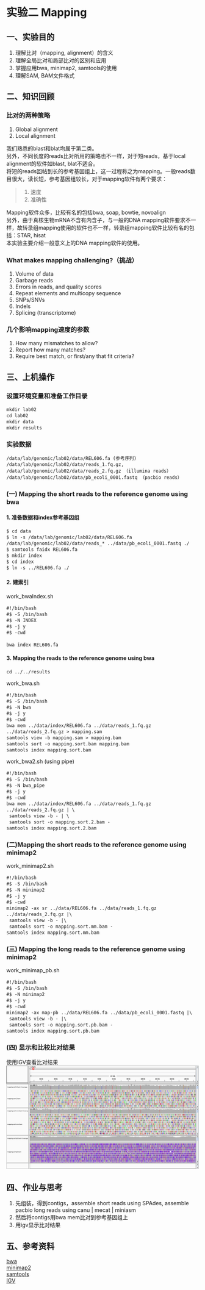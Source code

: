 # 实验二 Mapping  
## 一、实验目的  
1. 理解比对（mapping, alignment）的含义  
2. 理解全局比对和局部比对的区别和应用  
3. 掌握应用bwa, minimap2, samtools的使用  
4. 理解SAM, BAM文件格式  

## 二、知识回顾  

### 比对的两种策略  
1. Global alignment
2. Local alignment

我们熟悉的blast和blat均属于第二类。   
另外，不同长度的reads比对所用的策略也不一样，对于短reads，基于local alignment的软件如blast, blat不适合。  
将短的reads回帖到长的参考基因组上，这一过程称之为mapping。一般reads数目很大，读长短，参考基因组较长，对于mapping软件有两个要求：

> 1. 速度
> 2. 准确性
 
Mapping软件众多，比较有名的包括bwa, soap, bowtie, novoalign  
另外，由于真核生物mRNA不含有内含子，与一般的DNA mapping软件要求不一样，故转录组mapping使用的软件也不一样，转录组mapping软件比较有名的包括：STAR, hisat  
本实验主要介绍一般意义上的DNA mapping软件的使用。  

### What makes mapping challenging?（挑战）
1. Volume of data
2. Garbage reads
3. Errors in reads, and quality scores
4. Repeat elements and multicopy sequence
5. SNPs/SNVs
6. Indels
7. Splicing (transcriptome)

### 几个影响mapping速度的参数  
1. How many mismatches to allow?
2. Report how many matches?
3. Require best match, or first/any that fit criteria?

## 三、上机操作  
### 设置环境变量和准备工作目录  
```
mkdir lab02
cd lab02
mkdir data
mkdir results
```

### 实验数据  
```
/data/lab/genomic/lab02/data/REL606.fa (参考序列)
/data/lab/genomic/lab02/data/reads_1.fq.gz, /data/lab/genomic/lab02/data/reads_2.fq.gz （illumina reads）
/data/lab/genomic/lab02/data/pb_ecoli_0001.fastq （pacbio reads）
```
### (一) Mapping the short reads to the reference genome using bwa   

#### 1. 准备数据和index参考基因组  
```
$ cd data
$ ln -s /data/lab/genomic/lab02/data/REL606.fa /data/lab/genomic/lab02/data/reads_* ../data/pb_ecoli_0001.fastq ./
$ samtools faidx REL606.fa
$ mkdir index
$ cd index
$ ln -s ../REL606.fa ./
```
#### 2. 建索引  
work_bwaIndex.sh  
```
#!/bin/bash
#$ -S /bin/bash
#$ -N INDEX
#$ -j y
#$ -cwd

bwa index REL606.fa
```

#### 3. Mapping the reads to the reference genome using bwa  
```
cd ../../results
```
work_bwa.sh
```
#!/bin/bash
#$ -S /bin/bash
#$ -N bwa
#$ -j y
#$ -cwd
bwa mem ../data/index/REL606.fa ../data/reads_1.fq.gz ../data/reads_2.fq.gz > mapping.sam
samtools view -b mapping.sam > mapping.bam
samtools sort -o mapping.sort.bam mapping.bam
samtools index mapping.sort.bam
```
work_bwa2.sh (using pipe)  
```
#!/bin/bash
#$ -S /bin/bash
#$ -N bwa_pipe
#$ -j y
#$ -cwd
bwa mem ../data/index/REL606.fa ../data/reads_1.fq.gz ../data/reads_2.fq.gz | \
 samtools view -b - | \
 samtools sort -o mapping.sort.2.bam -
samtools index mapping.sort.2.bam
```
### (二)Mapping the short reads to the reference genome using minimap2  

work_minimap2.sh  
```
#!/bin/bash
#$ -S /bin/bash
#$ -N minimap2
#$ -j y
#$ -cwd
minimap2 -ax sr ../data/REL606.fa ../data/reads_1.fq.gz ../data/reads_2.fq.gz |\
 samtools view -b - |\
 samtools sort -o mapping.sort.mm.bam -
samtools index mapping.sort.mm.bam
```

### (三) Mapping the long reads to the reference genome using minimap2  
work_minimap_pb.sh  
```
#!/bin/bash
#$ -S /bin/bash
#$ -N minimap2
#$ -j y
#$ -cwd
minimap2 -ax map-pb ../data/REL606.fa ../data/pb_ecoli_0001.fastq |\
 samtools view -b - |\
 samtools sort -o mapping.sort.pb.bam -
samtools index mapping.sort.pb.bam
```
### (四) 显示和比较比对结果  
使用IGV查看比对结果  
![](./igv_snapshot.png) 

## 四、作业与思考  
1. 先组装，得到contigs，assemble short reads using SPAdes, assemble pacbio long reads using canu | mecat | miniasm  
2. 然后将contigs用bwa mem比对到参考基因组上  
3. 用igv显示比对结果   

## 五、参考资料  
[bwa](https://github.com/lh3/bwa)  
[minimap2](https://github.com/lh3/minimap2)  
[samtools](http://www.htslib.org/)  
[IGV](http://software.broadinstitute.org/software/igv/)  

